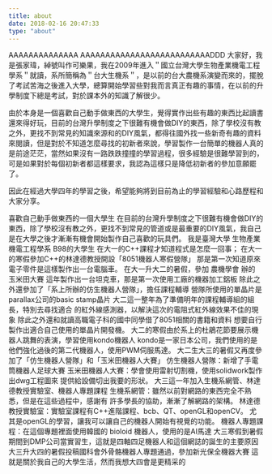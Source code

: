 ```yaml
---
title: about
date: 2018-02-16 20:47:33
type: "about"
---
```

AAAAAAAAAAAAAA
AAAAAAAAAAAAAAAAAAAAAAAAAADDD
大家好，我是張家瑋，綽號叫作可樂果，我在2009年進入＂國立台灣大學生物產業機電工程學系＂就讀，系所簡稱為＂台大生機系＂，是以前的台大農機系演變而來的，擺脫了考試苦海之後進入大學，總算開始學習些對我而言真正有趣的事情，在以前的升學制度下總是考試，對於課本外的知識了解很少。

由於本身是一個喜歡自己動手做東西的大學生，覺得實作出些有趣的東西比起讀書還來得好玩，目前的台灣升學制度之下很難有機會做DIY的東西，除了學校沒有教之外，更找不到常見的知識來源和的DIY風氣，都得往國外找一些新奇有趣的資料來閱讀，但是對於不知道怎麼尋找的初新者來說，學習製作一台簡單的機器人真的是前途茫茫，當然如果沒有一路跌跌撞撞的學習過程，很多經驗是很難學習到的，可是如果對於每個初新者都這樣要求，我認為這樣只是降低初新者的參加意願罷了。

因此在經過大學四年的學習之後，希望能夠將到目前為止的學習經驗和心路歷程和大家分享。


喜歡自己動手做東西的一個大學生 在目前的台灣升學制度之下很難有機會做DIY的東西，除了學校沒有教之外，更找不到常見的管道或是最重要的DIY風氣，我自己是在大學之後才漸漸有機會開始製作自己喜歡的玩具們。 我是臺灣大學 生物產業機電工程學系 B98的大學生 在大一的C++課程才知道程式是怎麼一回事； 在大一的寒假參加C++的林達德教授開設「8051機器人寒假營隊」 那是第一次知道原來電子零件是這樣製作出一台電腦車。 在大一升大二的暑假，參加 農機學會 辦的 玉米田大賽 這年製作出一台坦克車，那是第一次使用工廠的機器加工鋁板 除此之外還參加了「系上所辦的仿生機器人營隊」，擔任課程輔導 營隊所使用的單晶片是parallax公司的basic stamp晶片 大二這一整年為了準備明年的課程輔導組的組長，特別去尋找適合 的紅外線感測器，以解決這次的電阻式紅外線效果不佳的現象 除此之外還和就讀高職電子科的國中同學借了8051相關的書籍和資料 想要自行製作出適合自己使用的單晶片開發機。 大二的寒假由於系上的杜鵑花節要展示機器人跳舞的表演，學習使用kondo機器人 kondo是一家日本公司，我們使用的是他們強化過後的第二代機器人，使用PWM伺服馬達。 大二生大三的暑假又再度參加了「仿生機器人營隊」和「玉米田機器人大賽」 仿生機器人營隊：新增了手電筒機器人足球大賽 玉米田機器人大賽：學會使用雷射切割機，使用solidwork製作出dwg工程圖來 提供給設備切出我要的形狀。 大三這一年加入生機系網管、林達德教授實驗室、機器人專題課程 生機系網管：雖然以前對網路的東西完全不熟悉，但是在這些過程中，感謝有 許多學長的協助，漸漸了解網路的架構。 林達德教授實驗室：實驗室課程有C++進階課程、bcb、QT、openGL和openCV。 尤其是openGL的學習，讓我可以讓自己的機器人開始有視覺的功能。 機器人專題課程：在這個專題裡面使用韓國的 bioloid 機器人，使用的是AI馬達 大三寒假到暑假期間到DMP公司當實習生，這就是四軸四足機器人和這個網誌的誕生的主要原因 大三升大四的暑假投稿國科會外骨骼機器人專題通過，參加新光保全機器大賽 這就是關於我自己的大學生活，然而我想大四會是更精采的


